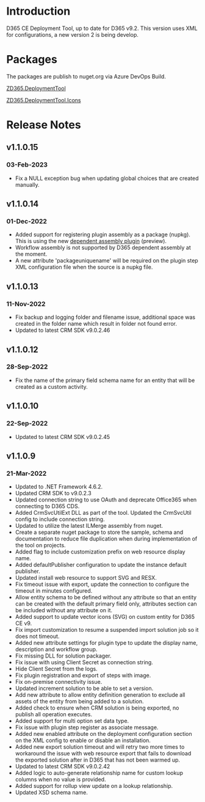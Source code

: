 # Introduction 
D365 CE Deployment Tool, up to date for D365 v9.2. This version uses XML for configurations, a new version 2 is being develop.

# Packages
The packages are publish to nuget.org via Azure DevOps Build.

[ZD365.DeploymentTool](https://www.nuget.org/packages/ZD365.DeploymentTool)

[ZD365.DeploymentTool.Icons](https://www.nuget.org/packages/ZD365.DeploymentTool.Icons)

# Release Notes
## v1.1.0.15
### 03-Feb-2023
- Fix a NULL exception bug when updating global choices that are created manually.

## v1.1.0.14
### 01-Dec-2022
- Added support for registering plugin assembly as a package (nupkg). This is using the new [dependent assembly plugin](https://learn.microsoft.com/en-us/power-apps/developer/data-platform/dependent-assembly-plugins) (preview).
- Workflow assembly is not supported by D365 dependent assembly at the moment.
- A new attribute 'packageuniquename' will be required on the plugin step XML configuration file when the source is a nupkg file.

## v1.1.0.13
### 11-Nov-2022
- Fix backup and logging folder and filename issue, additional space was created in the folder name which result in folder not found error.
- Updated to latest CRM SDK v9.0.2.46

## v1.1.0.12
### 28-Sep-2022
- Fix the name of the primary field schema name for an entity that will be created as a custom activity.

## v1.1.0.10
### 22-Sep-2022
- Updated to latest CRM SDK v9.0.2.45

## v1.1.0.9
### 21-Mar-2022
- Updated to .NET Framework 4.6.2.
- Updated CRM SDK to v9.0.2.3
- Updated connection string to use OAuth and deprecate Office365 when connecting to D365 CDS.
- Added CrmSvcUtilExt DLL as part of the tool. Updated the CrmSvcUtil config to include connection string.
- Updated to utilize the latest ILMerge assembly from nuget.
- Create a separate nuget package to store the sample, schema and documentation to reduce file duplication when during implementation of the tool on projects.
- Added flag to include customization prefix on web resource display name.
- Added defaultPublisher configuration to update the instance default publisher.
- Updated install web resource to support SVG and RESX.
- Fix timeout issue with export, update the connection to configure the timeout in minutes configured.
- Allow entity schema to be defined without any attribute so that an entity can be created with the default primary field only, attributes section can be included without any attribute on it.
- Added support to update vector icons (SVG) on custom entity for D365 CE v9.
- Fix import customization to resume a suspended import solution job so it does not timeout.
- Added new attribute settings for plugin type to update the display name, description and workflow group.
- Fix missing DLL for solution packager.
- Fix issue with using Client Secret as connection string.
- Hide Client Secret from the logs.
- Fix plugin registration and export of steps with image.
- Fix on-premise connectivity issue.
- Updated increment solution to be able to set a version.
- Add new attribute to allow entity definition generation to exclude all assets of the entity from being added to a solution.
- Added check to ensure when CRM solution is being exported, no publish all operation executes.
- Added support for multi option set data type.
- Fix issue with plugin step register as associate message.
- Added new enabled attribute on the deployment configuration section on the XML config to enable or disable an installation.
- Added new export solution timeout and will retry two more times to workaround the issue with web resource export that fails to download the exported solution after in D365 that has not been warmed up.
- Updated to latest CRM SDK v9.0.2.42
- Added logic to auto-generate relationship name for custom lookup columns when no value is provided.
- Added support for rollup view update on a lookup relationship.
- Updated XSD schema name.